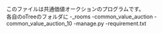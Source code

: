 このファイルは共通価値オークションのプログラムです。  
各自のoTreeのフォルダに
-_rooms
-common_value_auction
-common_value_auction_10
-manage.py
-requirement.txt
